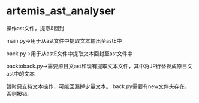 # artemis_ast_analyser
  
操作ast文件，提取&amp;回封

main.py->用于从ast文件中提取文本输出至astE中


back.py->用于从astE文件中提取文本回封至ast文件中



backtoback.py->需要原日文ast和现有提取文本文件，其中将JP行替换成原日文ast中的文本


暂时只支持文本操作，可能回漏掉少量文本。
back.py需要有new文件夹存在，否则报错。

